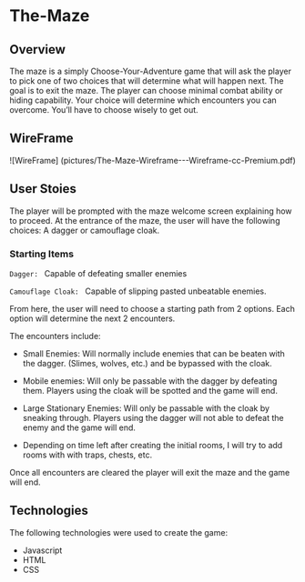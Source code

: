 # The-Maze

## Overview ##

The maze is a simply Choose-Your-Adventure game that will ask the player to pick one of two choices that will determine what will happen next. The goal is to exit the maze. The player can choose minimal combat ability or hiding capability. Your choice will determine which encounters you can overcome. You’ll have to choose wisely to get out.

 ## WireFrame ##

![WireFrame] (pictures/The-Maze-Wireframe---Wireframe-cc-Premium.pdf)

## User Stoies ##

The player will be prompted with the maze welcome screen explaining how to proceed.  At the entrance of the maze, the user will have the following choices: A dagger or camouflage cloak. 

### Starting Items ###

` Dagger: 
    ` Capable of defeating smaller enemies

` Camouflage Cloak: 
    ` Capable of slipping pasted unbeatable enemies.

From here, the user will need to choose a starting path from 2 options. Each option will determine the next 2 encounters. 

The encounters include: 

- Small Enemies: Will normally include enemies that can be beaten with the dagger. (Slimes, wolves, etc.) and be bypassed with the cloak.

- Mobile enemies: Will only be passable with the dagger by defeating them. Players using the cloak will be spotted and the game will end.

- Large Stationary Enemies: Will only be passable with the cloak by sneaking through. Players using the dagger will not able to defeat the enemy and the game will end. 

- Depending on time left after creating the initial rooms, I will try to add rooms with with traps, chests, etc. 


Once all encounters are cleared the player will exit the maze and the game will end.

## Technologies ##

The following technologies were used to create the game: 

- Javascript
- HTML
- CSS
